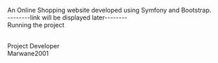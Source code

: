 
An Online Shopping website developed using Symfony and Bootstrap.
<br>
--------link will be displayed later--------
<br>
Running the project

   
<br>
Project Developer
<br>
Marwane2001
